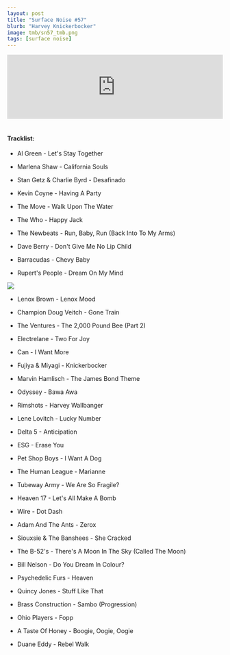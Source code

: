 ```yaml
---
layout: post
title: "Surface Noise #57"
blurb: "Harvey Knickerbocker"
image: tmb/sn57_tmb.png
tags: [surface noise]
---
```



<iframe scrolling="no" id="hearthis_at_track_3061012" width="100%" height="150" src="https://hearthis.at/embed/3061012/transparent_black/?hcolor=&color=&style=2&block_size=2&block_space=1&background=1&waveform=0&cover=0&autoplay=0&css=" frameborder="0" allowtransparency allow="autoplay"><p>Listen to <a href="https://hearthis.at/zerocc/2019-05-0220h59m40s/" target="_blank">Surface Noise #57 (2/5/19)</a> <span>by</span><a href="https://hearthis.at/zerocc/" target="_blank" >Zero</a> <span>on</span> <a href="https://hearthis.at/" target="_blank">hearthis.at</a></p></iframe>
&nbsp;

#### Tracklist:

- Al Green - Let's Stay Together
- Marlena Shaw - California Souls
- Stan Getz & Charlie Byrd - Desafinado

- Kevin Coyne - Having A Party
- The Move - Walk Upon The Water
- The Who - Happy Jack

- The Newbeats - Run, Baby, Run (Back Into To My Arms)
- Dave Berry - Don't Give Me No Lip Child
- Barracudas - Chevy Baby
- Rupert's People - Dream On My Mind

![](https://lh3.googleusercontent.com/-wZEhMSZ2359IUuFcyCe005VRLY1F7DA6GlP5uioBmTQDwMekfYz4aoOvNcFwcxazdil7IQ6bJh-TbXiXH0gqfIzeZHxRMUkWphhLyuOJ6PRYPr0fre_0qBMEEGHfit3setHGylfpGe2cPLHST2lNNkMaYChwBKV74CojZyPU_o4QiLNy3bNh3qJOmTbKRd2liMfROiDMl_6_C2L7ib3ltl26oAEiFWUJjOu37A2lG-VXWALvayqX1H9og7sRrJtljF0cQQY9gyNRdXNSufNMsxet6ZlHLAwPS5Vo8j0twItLtfxGQrWrXlF_ihfVhAyLeGs2DKUSLX78ttKWZDy3E2XsMYB6fYamvqW023UcVp8omd17iocFPBUFGxLiLAHq7YiKEI9YNITcFGmAsw6pPP-Qztw4kSAEhkt2Rp9mny-ASGyyB0wxE-eCHF3LLDDIut7ZwkTzlJGi63gDweOs6DbAGmO2Ex0wvQQK7UiZmZVrdDuuqoSYO9TO6SBDaGEk1HgS5HoR957iqdQk-siR6prIKqJpUaOYfHq9a-Is4nTKuO3pyysAuYYw1gd1HYhUHMztMUw1x_CY41xdVQ-PdYOW6GcUX_iBLtiVq2cI4XlEMgoVggfTyr0PCrk7mbp1Ys6K4wXivgCZovd9LG5ro6U=w344-h346-no)

- Lenox Brown - Lenox Mood
- Champion Doug Veitch - Gone Train
- The Ventures - The 2,000 Pound Bee (Part 2)

- Electrelane - Two For Joy
- Can - I Want More
- Fujiya & Miyagi - Knickerbocker

- Marvin Hamlisch - The James Bond Theme
- Odyssey - Bawa Awa
- Rimshots - Harvey Wallbanger

- Lene Lovitch - Lucky Number
- Delta 5 - Anticipation
- ESG - Erase You

- Pet Shop Boys - I Want A Dog
- The Human League - Marianne
- Tubeway Army - We Are So Fragile?
- Heaven 17 - Let's All Make A Bomb

- Wire - Dot Dash
- Adam And The Ants - Zerox
- Siouxsie & The Banshees - She Cracked

- The B-52's - There's A Moon In The Sky (Called The Moon)
- Bill Nelson - Do You Dream In Colour?
- Psychedelic Furs - Heaven

- Quincy Jones - Stuff Like That
- Brass Construction - Sambo (Progression)
- Ohio Players - Fopp
- A Taste Of Honey - Boogie, Oogie, Oogie

- Duane Eddy - Rebel Walk
![]()
